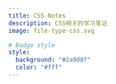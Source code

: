 ```yaml
---
title: CSS-Notes
description: CSS相关的学习笔记
image: file-type-css.svg

# Badge style
style:
  background: "#2a9d8f"
  color: "#fff"
---
```

